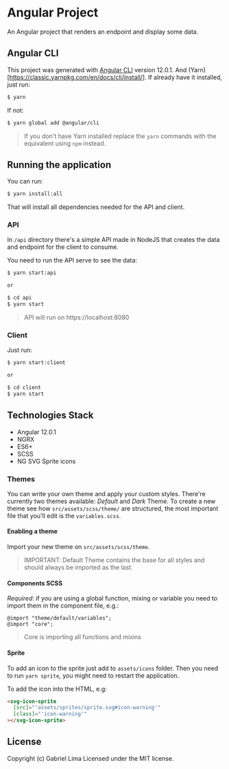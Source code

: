 # Angular Project

An Angular project that renders an endpoint and display some data.

## Angular CLI

This project was generated with [Angular CLI](https://github.com/angular/angular-cli) version 12.0.1. And (Yarn)[https://classic.yarnpkg.com/en/docs/cli/install/]. If already have it installed, just run:

```sh
$ yarn
```

If not:

```sh
$ yarn global add @angular/cli
```

> If you don't have Yarn installed replace the `yarn` commands with the equivalent using `npm` instead.

## Running the application

You can run:

```sh
$ yarn install:all
```

That will install all dependencies needed for the API and client.

### API
In `/api` directory there's a simple API made in NodeJS that creates the data and endpoint for the client to consume.

You need to run the API serve to see the data:

```sh
$ yarn start:api

or

$ cd api
$ yarn start
```

> API will run on https://localhost:8080

### Client

Just run:

```sh
$ yarn start:client

or

$ cd client
$ yarn start
```

## Technologies Stack

- Angular 12.0.1
- NGRX
- ES6+
- SCSS
- NG SVG Sprite icons

### Themes

You can write your own theme and apply your custom styles. There're currently two themes available: _Default_ and _Dark_ Theme.
To create a new theme see how `src/assets/scss/theme/` are structured, the most important file that you'll edit is the `variables.scss`.

#### Enabling a theme

Import your new theme on `src/assets/scss/theme`.

> IMPORTANT: Default Theme contains the base for all styles and should always be imported as the last.

#### Components SCSS

_Required_: if you are using a global function, mixing or variable you need to import them in the component file, e.g.:

```
@import "theme/default/variables";
@import "core";
```
> Core is importing all functions and mixins

#### Sprite
To add an icon to the sprite just add to `assets/icons` folder. Then you need to run `yarn sprite`, you might need to restart the application.

To add the icon into the HTML, e.g:

```html
<svg-icon-sprite
  [src]="'assets/sprites/sprite.svg#icon-warning'"
  [class]="'icon-warning'"
></svg-icon-sprite>
```

## License

Copyright (c) Gabriel Lima Licensed under the MIT license.
